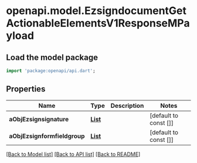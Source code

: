 # openapi.model.EzsigndocumentGetActionableElementsV1ResponseMPayload

## Load the model package
```dart
import 'package:openapi/api.dart';
```

## Properties
Name | Type | Description | Notes
------------ | ------------- | ------------- | -------------
**aObjEzsignsignature** | [**List<EzsignsignatureResponseCompound>**](EzsignsignatureResponseCompound.md) |  | [default to const []]
**aObjEzsignformfieldgroup** | [**List<EzsignformfieldgroupResponseCompound>**](EzsignformfieldgroupResponseCompound.md) |  | [default to const []]

[[Back to Model list]](../README.md#documentation-for-models) [[Back to API list]](../README.md#documentation-for-api-endpoints) [[Back to README]](../README.md)


